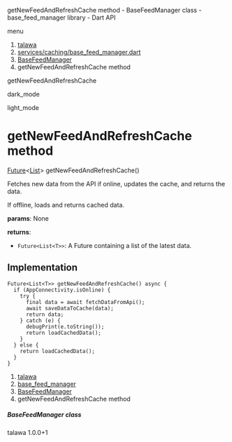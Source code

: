 




getNewFeedAndRefreshCache method - BaseFeedManager class - base\_feed\_manager library - Dart API







menu

1. [talawa](../../index.html)
2. [services/caching/base\_feed\_manager.dart](../../file-___home_harshil_Desktop_open-source_palisadoes_talawa_lib_services_caching_base_feed_manager/)
3. [BaseFeedManager<T>](../../file-___home_harshil_Desktop_open-source_palisadoes_talawa_lib_services_caching_base_feed_manager/BaseFeedManager-class.html)
4. getNewFeedAndRefreshCache method

getNewFeedAndRefreshCache


dark\_mode

light\_mode




# getNewFeedAndRefreshCache method


[Future](https://api.flutter.dev/flutter/dart-core/Future-class.html)<[List](https://api.flutter.dev/flutter/dart-core/List-class.html)<T>>
getNewFeedAndRefreshCache()

Fetches new data from the API if online, updates the cache, and returns the data.

If offline, loads and returns cached data.

**params**:
None

**returns**:

* `Future<List<T>>`: A Future containing a list of the latest data.

## Implementation

```
Future<List<T>> getNewFeedAndRefreshCache() async {
  if (AppConnectivity.isOnline) {
    try {
      final data = await fetchDataFromApi();
      await saveDataToCache(data);
      return data;
    } catch (e) {
      debugPrint(e.toString());
      return loadCachedData();
    }
  } else {
    return loadCachedData();
  }
}
```

 


1. [talawa](../../index.html)
2. [base\_feed\_manager](../../file-___home_harshil_Desktop_open-source_palisadoes_talawa_lib_services_caching_base_feed_manager/)
3. [BaseFeedManager<T>](../../file-___home_harshil_Desktop_open-source_palisadoes_talawa_lib_services_caching_base_feed_manager/BaseFeedManager-class.html)
4. getNewFeedAndRefreshCache method

##### BaseFeedManager class





talawa
1.0.0+1






